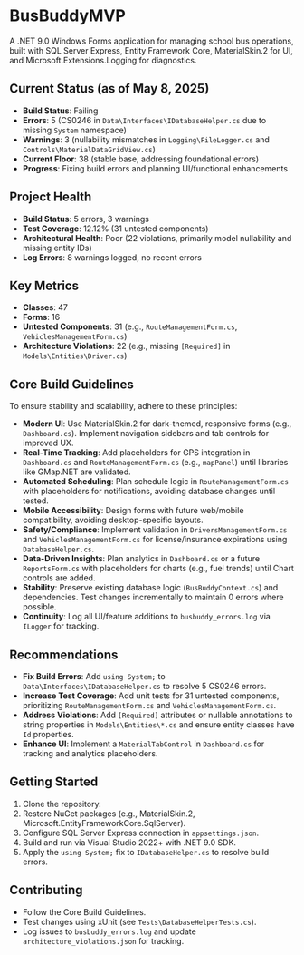 # BusBuddyMVP

A .NET 9.0 Windows Forms application for managing school bus operations, built with SQL Server Express, Entity Framework Core, MaterialSkin.2 for UI, and Microsoft.Extensions.Logging for diagnostics.

## Current Status (as of May 8, 2025)
- **Build Status**: Failing
- **Errors**: 5 (CS0246 in `Data\Interfaces\IDatabaseHelper.cs` due to missing `System` namespace)
- **Warnings**: 3 (nullability mismatches in `Logging\FileLogger.cs` and `Controls\MaterialDataGridView.cs`)
- **Current Floor**: 38 (stable base, addressing foundational errors)
- **Progress**: Fixing build errors and planning UI/functional enhancements

## Project Health
- **Build Status**: 5 errors, 3 warnings
- **Test Coverage**: 12.12% (31 untested components)
- **Architectural Health**: Poor (22 violations, primarily model nullability and missing entity IDs)
- **Log Errors**: 8 warnings logged, no recent errors

## Key Metrics
- **Classes**: 47
- **Forms**: 16
- **Untested Components**: 31 (e.g., `RouteManagementForm.cs`, `VehiclesManagementForm.cs`)
- **Architecture Violations**: 22 (e.g., missing `[Required]` in `Models\Entities\Driver.cs`)

## Core Build Guidelines
To ensure stability and scalability, adhere to these principles:
- **Modern UI**: Use MaterialSkin.2 for dark-themed, responsive forms (e.g., `Dashboard.cs`). Implement navigation sidebars and tab controls for improved UX.
- **Real-Time Tracking**: Add placeholders for GPS integration in `Dashboard.cs` and `RouteManagementForm.cs` (e.g., `mapPanel`) until libraries like GMap.NET are validated.
- **Automated Scheduling**: Plan schedule logic in `RouteManagementForm.cs` with placeholders for notifications, avoiding database changes until tested.
- **Mobile Accessibility**: Design forms with future web/mobile compatibility, avoiding desktop-specific layouts.
- **Safety/Compliance**: Implement validation in `DriversManagementForm.cs` and `VehiclesManagementForm.cs` for license/insurance expirations using `DatabaseHelper.cs`.
- **Data-Driven Insights**: Plan analytics in `Dashboard.cs` or a future `ReportsForm.cs` with placeholders for charts (e.g., fuel trends) until Chart controls are added.
- **Stability**: Preserve existing database logic (`BusBuddyContext.cs`) and dependencies. Test changes incrementally to maintain 0 errors where possible.
- **Continuity**: Log all UI/feature additions to `busbuddy_errors.log` via `ILogger` for tracking.

## Recommendations
- **Fix Build Errors**: Add `using System;` to `Data\Interfaces\IDatabaseHelper.cs` to resolve 5 CS0246 errors.
- **Increase Test Coverage**: Add unit tests for 31 untested components, prioritizing `RouteManagementForm.cs` and `VehiclesManagementForm.cs`.
- **Address Violations**: Add `[Required]` attributes or nullable annotations to string properties in `Models\Entities\*.cs` and ensure entity classes have `Id` properties.
- **Enhance UI**: Implement a `MaterialTabControl` in `Dashboard.cs` for tracking and analytics placeholders.

## Getting Started
1. Clone the repository.
2. Restore NuGet packages (e.g., MaterialSkin.2, Microsoft.EntityFrameworkCore.SqlServer).
3. Configure SQL Server Express connection in `appsettings.json`.
4. Build and run via Visual Studio 2022+ with .NET 9.0 SDK.
5. Apply the `using System;` fix to `IDatabaseHelper.cs` to resolve build errors.

## Contributing
- Follow the Core Build Guidelines.
- Test changes using xUnit (see `Tests\DatabaseHelperTests.cs`).
- Log issues to `busbuddy_errors.log` and update `architecture_violations.json` for tracking.